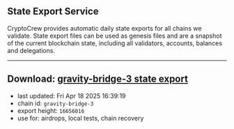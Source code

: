 ## State Export Service
CryptoCrew provides automatic daily state exports for all chains we validate. State export files can be used as genesis files and are a snapshot of the current blockchain state, including all validators, accounts, balances and delegations.

---
**Download: [gravity-bridge-3 state export](https://dl-eu2.ccvalidators.com/SERVICE/gravitybridge/gravity-bridge-3_export_16656016.json)**
---

- last updated: Fri Apr 18 2025 16:39:19
- chain id: `gravity-bridge-3`
- export height: `16656016`
- use for: airdrops, local tests, chain recovery
